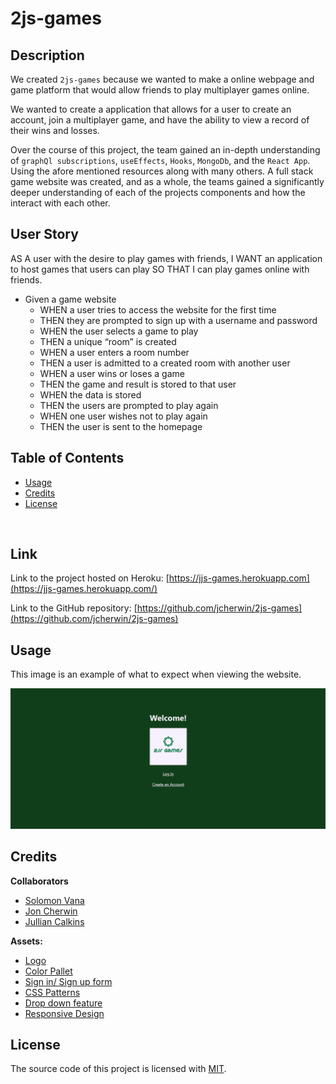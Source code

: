 # 2js-games

## Description

We created `2js-games` because we wanted to make a online webpage and game platform that would allow friends to play multiplayer games online.

We wanted to create a application that allows for a user to create an account, join a multiplayer game, and have the ability to view a record of their wins and losses.

Over the course of this project, the team gained an in-depth understanding of `graphQl subscriptions`, `useEffects`, `Hooks`, `MongoDb`, and the `React App`. Using the afore mentioned resources along with many others. A full stack game website was created, and as a whole, the teams gained a significantly deeper understanding of each of the projects components and how the interact with each other.

## User Story

AS A user with the desire to play games with friends,
I WANT an application to host games that users can play
SO THAT I can play games online with friends.

- Given a game website
    - WHEN a user tries to access the website for the first time
    - THEN they are prompted to sign up with a username and password
    - WHEN the user selects a game to play
    - THEN a unique “room” is created
    - WHEN a user enters a room number
    - THEN a user is admitted to a created room with another user
    - WHEN a user wins or loses a game
    - THEN the game and result is stored to that user
    - WHEN the data is stored
    - THEN the users are prompted to play again
    - WHEN one user wishes not to play again
    - THEN the user is sent to the homepage



## Table of Contents

- [Usage](#usage)
- [Credits](#credits)
- [License](#license)

<br>

## Link

Link to the project hosted on Heroku: [https://jjs-games.herokuapp.com](https://jjs-games.herokuapp.com/)

Link to the GitHub repository: 
[https://github.com/jcherwin/2js-games](https://github.com/jcherwin/2js-games)
## Usage

<!-- Provide instructions and examples for use. Include screenshots as needed. -->

This image is an example of what to expect when viewing the website.

![Image of the landing page](/Landingpage_ss.png)

## Credits

<!-- List your collaborators, if any, with links to their GitHub profiles. -->

**Collaborators**
- [Solomon Vana](https://github.com/Solomon-Coding)
- [Jon Cherwin](https://github.com/jcherwin)
- [Jullian Calkins](https://github.com/Jullian0426)

<!-- If you used any third-party assets that require attribution, list the creators with links to their primary web presence in this section. -->

**Assets:**
- [Logo](https://smashinglogo.com/en/)
- [Color Pallet](https://coolors.co/)
- [Sign in/ Sign up form](https://www.knowledgehut.com/blog/web-development/building-a-sign-up-form-using-react )
- [CSS Patterns](https://projects.verou.me/css3patterns/ )
- [Drop down feature](https://www.robinwieruch.de/react-dropdown/ )
- [Responsive Design](https://jsramblings.com/how-to-use-media-queries-with-styled-components/ )


## License

The source code of this project is licensed with [MIT](LICENSE).
